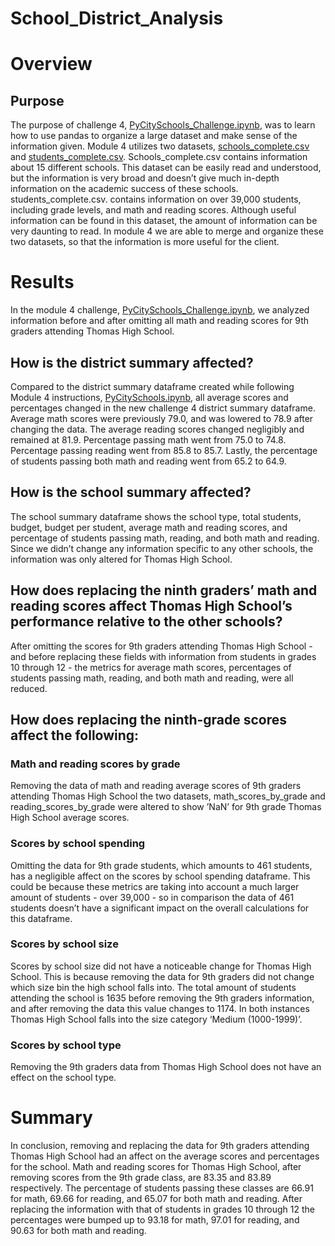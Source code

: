 # School_District_Analysis
# Overview 
## Purpose
The purpose of challenge 4, [PyCitySchools_Challenge.ipynb](PyCitySchools_Challenge.ipynb), was to learn how to use pandas to organize a large dataset and make sense of the information given. Module 4 utilizes two datasets, [schools_complete.csv](Resources/schools_complete.csv) and [students_complete.csv](Resources/students_complete.csv). 
Schools_complete.csv contains information about 15 different schools. This dataset can be easily read and understood, but the information is very broad and doesn’t give much in-depth information on the academic success of these schools. students_complete.csv. contains information on over 39,000 students, including grade levels, and math and reading scores. Although useful information can be found in this dataset, the amount of information can be very daunting to read. In module 4 we are able to merge and organize these two datasets, so that the information is more useful for the client. 

# Results
In the module 4 challenge, [PyCitySchools_Challenge.ipynb](PyCitySchools_Challenge.ipynb), we analyzed information before and after omitting all math and reading scores for 9th graders attending Thomas High School. 
## How is the district summary affected?
Compared to the district summary dataframe created while following Module 4 instructions, [PyCitySchools.ipynb](PyCitySchools.ipynb), all average scores and percentages changed in the new challenge 4 district summary dataframe. Average math scores were previously 79.0, and was lowered to 78.9 after changing the data. The average reading scores changed negligibly and remained at 81.9. Percentage passing math went from 75.0 to 74.8. Percentage passing reading went from 85.8 to 85.7. Lastly, the percentage of students passing both math and reading went from 65.2 to 64.9. 
## How is the school summary affected?
The school summary dataframe shows the school type, total students, budget, budget per student, average math and reading scores, and percentage of students passing math, reading, and both math and reading. Since we didn’t change any information specific to any other schools, the information was only altered for Thomas High School. 
## How does replacing the ninth graders’ math and reading scores affect Thomas High School’s performance relative to the other schools?
After omitting the scores for 9th graders attending Thomas High School - and before replacing these fields with information from students in grades 10 through 12 - the metrics for average math scores, percentages of students passing math, reading, and both math and reading, were all reduced. 
## How does replacing the ninth-grade scores affect the following:
### Math and reading scores by grade
Removing the data of math and reading average scores of 9th graders attending Thomas High School the two datasets, math_scores_by_grade and reading_scores_by_grade were altered to show ’NaN’ for 9th grade Thomas High School average scores. 
### Scores by school spending
Omitting the data for 9th grade students, which amounts to 461 students, has a negligible affect on the scores by school spending dataframe. This could be because these metrics are taking into account a much larger amount of students - over 39,000 - so in comparison the data of 461 students doesn’t have a significant impact on the overall calculations for this dataframe. 
### Scores by school size
Scores by school size did not have a noticeable change for Thomas High School. This is because removing the data for 9th graders did not change which size bin the high school falls into. The total amount of students attending the school is 1635 before removing the 9th graders information, and after removing the data this value changes to 1174. In both instances Thomas High School falls into the size category ‘Medium (1000-1999)’. 
### Scores by school type
Removing the 9th graders data from Thomas High School does not have an effect on the school type. 

# Summary 
In conclusion, removing and replacing the data for 9th graders attending Thomas High School had an affect on the average scores and percentages for the school. Math and reading scores for Thomas High School, after removing scores from the 9th grade class, are 83.35 and 83.89 respectively. The percentage of students passing these classes are 66.91 for math, 69.66 for reading, and 65.07 for both math and reading. 
After replacing the information with that of students in grades 10 through 12 the percentages were bumped up to 93.18 for math, 97.01 for reading, and 90.63 for both math and reading. 

